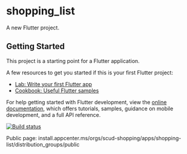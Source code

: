 # shopping_list

A new Flutter project.

## Getting Started

This project is a starting point for a Flutter application.

A few resources to get you started if this is your first Flutter project:

- [Lab: Write your first Flutter app](https://docs.flutter.dev/get-started/codelab)
- [Cookbook: Useful Flutter samples](https://docs.flutter.dev/cookbook)

For help getting started with Flutter development, view the
[online documentation](https://docs.flutter.dev/), which offers tutorials,
samples, guidance on mobile development, and a full API reference.


[![Build status](https://build.appcenter.ms/v0.1/apps/437f9bfe-48e3-476b-afb0-4200b6fa2658/branches/main/badge)](https://appcenter.ms)

Public page:
install.appcenter.ms/orgs/scud-shopping/apps/shopping-list/distribution_groups/public